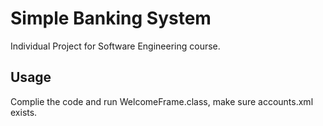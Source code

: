# Simple Banking System

Individual Project for Software Engineering course.

## Usage

Complie the code and run WelcomeFrame.class, make sure accounts.xml exists.
